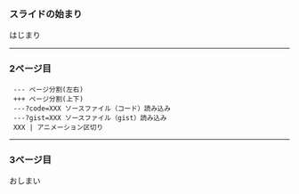 ### スライドの始まり

はじまり

---
### 2ページ目

```
 --- ページ分割(左右)
 +++ ページ分割(上下)
 ---?code=XXX ソースファイル（コード）読み込み
 ---?gist=XXX ソースファイル（gist）読み込み
 XXX | アニメーション区切り
```

---
### 3ページ目
おしまい
